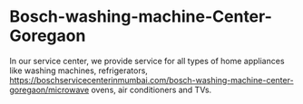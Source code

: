 # Bosch-washing-machine-Center-Goregaon
In our service center, we provide service for all types of home appliances like washing machines, refrigerators, https://boschservicecenterinmumbai.com/bosch-washing-machine-center-goregaon/microwave ovens, air conditioners and TVs.
